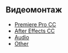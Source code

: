 ## Видеомонтаж

- [Premiere Pro CC](premiere_pro_cc/README.md)
- [After Effects CC](after_effects_cc/README.md)
- [Audio](audio/README.md)
- [Оther](other/README.md)